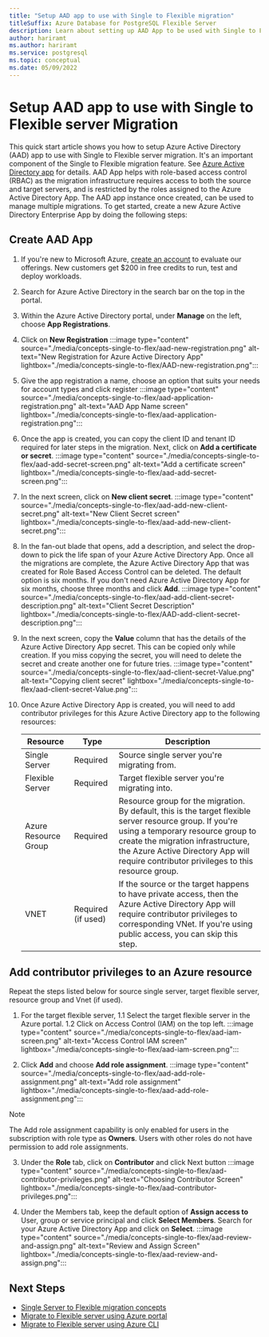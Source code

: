 ```yaml
---
title: "Setup AAD app to use with Single to Flexible migration"
titleSuffix: Azure Database for PostgreSQL Flexible Server
description: Learn about setting up AAD App to be used with Single to Flexible Server migration feature.
author: hariramt
ms.author: hariramt
ms.service: postgresql
ms.topic: conceptual
ms.date: 05/09/2022
---
```


# Setup AAD app to use with Single to Flexible server Migration

This quick start article shows you how to setup Azure Active Directory (AAD) app to use with Single to Flexible server migration. It's an important component of the Single to Flexible migration feature. See [Azure Active Directory app](../active-directory/develop/howto-create-service-principal-portal.md) for details. AAD App helps with role-based access control (RBAC) as the migration infrastructure requires access to both the source and target servers, and is restricted by the roles assigned to the Azure Active Directory App. The AAD app instance once created, can be used to manage multiple migrations. To get started, create a new Azure Active Directory Enterprise App by doing the following steps:

## Create AAD App

1. If you're new to Microsoft Azure, [create an account](https://azure.microsoft.com/free/) to evaluate our offerings. New customers get $200 in free credits to run, test and deploy workloads.
2. Search for Azure Active Directory in the search bar on the top in the portal.
3. Within the Azure Active Directory portal, under **Manage** on the left, choose **App Registrations**.
4. Click on **New Registration**
    :::image type="content" source="./media/concepts-single-to-flex/aad-new-registration.png" alt-text="New Registration for Azure Active Directory App" lightbox="./media/concepts-single-to-flex/AAD-new-registration.png":::
  
5. Give the app registration a name, choose an option that suits your needs for account types and click register
    :::image type="content" source="./media/concepts-single-to-flex/aad-application-registration.png" alt-text="AAD App Name screen" lightbox="./media/concepts-single-to-flex/aad-application-registration.png":::

6. Once the app is created, you can copy the client ID and tenant ID required for later steps in the migration. Next, click on **Add a certificate or secret**.
    :::image type="content" source="./media/concepts-single-to-flex/aad-add-secret-screen.png" alt-text="Add a certificate screen" lightbox="./media/concepts-single-to-flex/aad-add-secret-screen.png":::

7. In the next screen, click on **New client secret**.
    :::image type="content" source="./media/concepts-single-to-flex/aad-add-new-client-secret.png" alt-text="New Client Secret screen" lightbox="./media/concepts-single-to-flex/aad-add-new-client-secret.png":::

8. In the fan-out blade that opens, add a description, and select the drop-down to pick the life span of your Azure Active Directory App. Once all the migrations are complete, the Azure Active Directory App that was created for Role Based Access Control can be deleted. The default option is six months. If you don't need Azure Active Directory App for six months, choose three months and click **Add**.
    :::image type="content" source="./media/concepts-single-to-flex/aad-add-client-secret-description.png" alt-text="Client Secret Description" lightbox="./media/concepts-single-to-flex/AAD-add-client-secret-description.png":::

9. In the next screen, copy the **Value** column that has the details of the Azure Active Directory App secret. This can be copied only while creation. If you miss copying the secret, you will need to delete the secret and create another one for future tries.
    :::image type="content" source="./media/concepts-single-to-flex/aad-client-secret-Value.png" alt-text="Copying client secret" lightbox="./media/concepts-single-to-flex/aad-client-secret-Value.png":::

10. Once Azure Active Directory App is created, you will need to add contributor privileges for this Azure Active Directory app to the following resources:

    | Resource | Type | Description |
    | ---- | ---- | ---- |
    | Single Server | Required | Source single server you're migrating from. |
    | Flexible Server | Required | Target flexible server you're migrating into. |
    | Azure Resource Group | Required | Resource group for the migration. By default, this is the target flexible server resource group. If you're using a temporary resource group to create the migration infrastructure, the Azure Active Directory App will require contributor privileges to this resource group. |
    | VNET | Required (if used) | If the source or the target happens to have private access, then the Azure Active Directory App will require contributor privileges to corresponding VNet. If you're using public access, you can skip this step. |


## Add contributor privileges to an Azure resource

Repeat the steps listed below for source single server, target flexible server, resource group and Vnet (if used).

1. For the target flexible server,
   1.1 Select the target flexible server in the Azure portal.
   1.2 Click on Access Control (IAM) on the top left.
    :::image type="content" source="./media/concepts-single-to-flex/aad-iam-screen.png" alt-text="Access Control IAM screen" lightbox="./media/concepts-single-to-flex/aad-iam-screen.png":::

2.  Click **Add** and choose **Add role assignment**.
    :::image type="content" source="./media/concepts-single-to-flex/aad-add-role-assignment.png" alt-text="Add role assignment" lightbox="./media/concepts-single-to-flex/aad-add-role-assignment.png":::

> [!NOTE]
>   The Add role assignment capability is only enabled for users in the subscription with role type as **Owners**. Users with other roles do not have permission to add role assignments.

3.  Under the **Role** tab, click on **Contributor** and click Next button
    :::image type="content" source="./media/concepts-single-to-flex/aad-contributor-privileges.png" alt-text="Choosing Contributor Screen" lightbox="./media/concepts-single-to-flex/aad-contributor-privileges.png":::

4.  Under the Members tab, keep the default option of **Assign access to** User, group or service principal and click **Select Members**. Search for your Azure Active Directory App and click on **Select**.
    :::image type="content" source="./media/concepts-single-to-flex/aad-review-and-assign.png" alt-text="Review and Assign Screen" lightbox="./media/concepts-single-to-flex/aad-review-and-assign.png":::

 
## Next Steps

- [Single Server to Flexible migration concepts](./concepts-single-to-flexible.md)
- [Migrate to Flexible server using Azure portal](./how-to-migrate-single-to-flex-portal.md)
- [Migrate to Flexible server using Azure CLI](./how-to-migrate-single-to-flex-cli.md)
